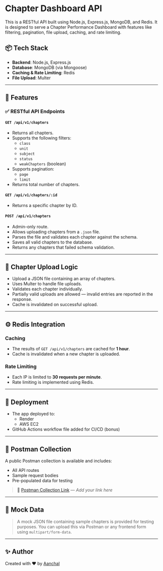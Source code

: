 # Chapter Dashboard API

This is a RESTful API built using Node.js, Express.js, MongoDB, and Redis. It is designed to serve a Chapter Performance Dashboard with features like filtering, pagination, file upload, caching, and rate limiting.

## 📦 Tech Stack

- **Backend**: Node.js, Express.js
- **Database**: MongoDB (via Mongoose)
- **Caching & Rate Limiting**: Redis
- **File Upload**: Multer

---

## 📁 Features

### ✅ RESTful API Endpoints

#### `GET /api/v1/chapters`
- Returns all chapters.
- Supports the following filters:
  - `class`
  - `unit`
  - `subject`
  - `status`
  - `weakChapters` (boolean)
- Supports pagination:
  - `page`
  - `limit`
- Returns total number of chapters.

#### `GET /api/v1/chapters/:id`
- Returns a specific chapter by ID.

#### `POST /api/v1/chapters`
- Admin-only route.
- Allows uploading chapters from a `.json` file.
- Parses the file and validates each chapter against the schema.
- Saves all valid chapters to the database.
- Returns any chapters that failed schema validation.

---

## 📂 Chapter Upload Logic

- Upload a JSON file containing an array of chapters.
- Uses Multer to handle file uploads.
- Validates each chapter individually.
- Partially valid uploads are allowed — invalid entries are reported in the response.
- Cache is invalidated on successful upload.

---

## ⚙️ Redis Integration

### Caching
- The results of `GET /api/v1/chapters` are cached for **1 hour**.
- Cache is invalidated when a new chapter is uploaded.

### Rate Limiting
- Each IP is limited to **30 requests per minute**.
- Rate limiting is implemented using Redis.

---

## 🚀 Deployment

- The app deployed to:
  - Render
  - AWS EC2
- GitHub Actions workflow file added for CI/CD (bonus)

---

## 🧪 Postman Collection

A public Postman collection is available and includes:
- All API routes
- Sample request bodies
- Pre-populated data for testing

> 📌 [Postman Collection Link](#) — *Add your link here*

---

## 📁 Mock Data

> A mock JSON file containing sample chapters is provided for testing purposes. You can upload this via Postman or any frontend form using `multipart/form-data`.

---

## ✨ Author

Created with ❤️ by [Aanchal](https://github.com/Aanchal7915)
